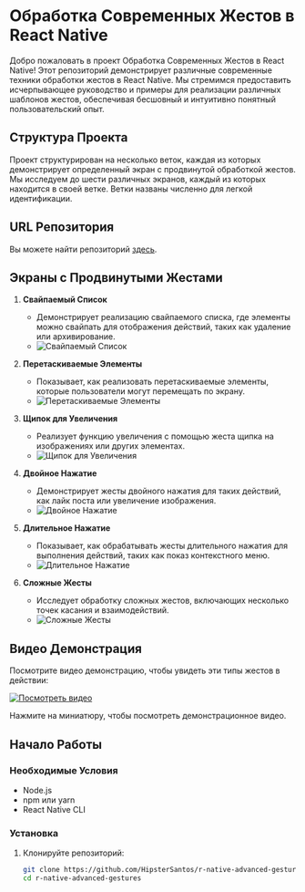 
# Обработка Современных Жестов в React Native

Добро пожаловать в проект Обработка Современных Жестов в React Native! Этот репозиторий демонстрирует различные современные техники обработки жестов в React Native. Мы стремимся предоставить исчерпывающее руководство и примеры для реализации различных шаблонов жестов, обеспечивая бесшовный и интуитивно понятный пользовательский опыт.

## Структура Проекта

Проект структурирован на несколько веток, каждая из которых демонстрирует определенный экран с продвинутой обработкой жестов. Мы исследуем до шести различных экранов, каждый из которых находится в своей ветке. Ветки названы численно для легкой идентификации.

## URL Репозитория

Вы можете найти репозиторий [здесь](https://github.com/HipsterSantos/r-native-advanced-gestures).

## Экраны с Продвинутыми Жестами

1. **Свайпаемый Список**
   - Демонстрирует реализацию свайпаемого списка, где элементы можно свайпать для отображения действий, таких как удаление или архивирование.
   - ![Свайпаемый Список](public/original-86c3d25ab24c427cc552e384b12281a0.png)

2. **Перетаскиваемые Элементы**
   - Показывает, как реализовать перетаскиваемые элементы, которые пользователи могут перемещать по экрану.
   - ![Перетаскиваемые Элементы](public/original-87d83e2805f5b07d6f0b4eefacd1a31d.png)

3. **Щипок для Увеличения**
   - Реализует функцию увеличения с помощью жеста щипка на изображениях или других элементах.
   - ![Щипок для Увеличения](public/original-947dbb411ad410cd202be5b63fc1af2e.png)

4. **Двойное Нажатие**
   - Демонстрирует жесты двойного нажатия для таких действий, как лайк поста или увеличение изображения.
   - ![Двойное Нажатие](public/original-b2388acf604f379ad7e48b93a2871b4e.png)

5. **Длительное Нажатие**
   - Показывает, как обрабатывать жесты длительного нажатия для выполнения действий, таких как показ контекстного меню.
   - ![Длительное Нажатие](public/original-dca2ae6dc9f06a52a2dc2f69a788255a.png)

6. **Сложные Жесты**
   - Исследует обработку сложных жестов, включающих несколько точек касания и взаимодействий.
   - ![Сложные Жесты](public/original-fbc2e24d7a6fd2b0980c671f28516751.png)

## Видео Демонстрация

Посмотрите видео демонстрацию, чтобы увидеть эти типы жестов в действии:

[![Посмотреть видео](public/original-fbc2e24d7a6fd2b0980c671f28516751.png)](public/original-f340c550de127c2a57a724194098aa20.mp4)

Нажмите на миниатюру, чтобы посмотреть демонстрационное видео.

## Начало Работы

### Необходимые Условия

- Node.js
- npm или yarn
- React Native CLI

### Установка

1. Клонируйте репозиторий:

   ```bash
   git clone https://github.com/HipsterSantos/r-native-advanced-gestures.git
   cd r-native-advanced-gestures
